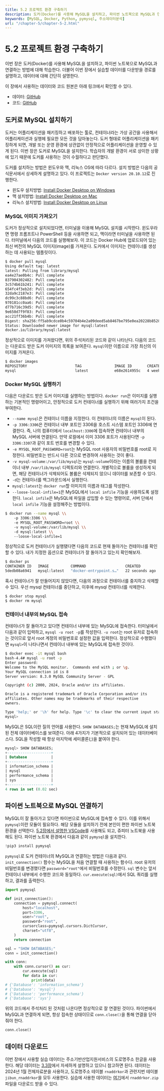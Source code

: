 ```yaml
---
title: 5.2 프로젝트 환경 구축하기
description: 도커(Docker)를 사용해 MySQL을 설치하고, 파이썬 노트북으로 MySQL과 연결하는 방법에 대해 학습한다.
keywords: [MySQL, Docker, Python, pymysql, 주소데이터분석]
url: "/chapter-5/chapter-5-2.html"
---
```


# 5.2 프로젝트 환경 구축하기

이번 장은 도커(Docker)를 사용해 MySQL을 설치하고, 파이썬 노트북으로 MySQL과 연결하는 방법에 대해 학습한다. 더불어 이번 장에서 실습할 데이터를 다운받을 경로를 설명하고, 데이터에 대해 간단히 설명한다.

이 장에서 사용하는 데이터와 코드 원본은 아래 링크에서 확인할 수 있다.

- 데이터: [GitHub](https://github.com/hike-lab/address-data-guide/tree/main/chapter-5/data)
- 코드: [GitHub](https://github.com/hike-lab/address-data-guide/blob/main/chapter-5/5_%ED%8C%8C%EC%9D%B4%EC%8D%AC%EA%B3%BC_MySQL%EB%A1%9C_%EA%B5%AC%EC%B6%95%ED%95%98%EB%8A%94_%EC%A3%BC%EC%86%8C_%EB%8D%B0%EC%9D%B4%ED%84%B0%EB%B2%A0%EC%9D%B4%EC%8A%A4.ipynb)

## 도커로 MySQL 설치하기

도커는 어플리케이션을 패키징하고 배포하는 툴로, 컨테이너라는 가상 공간을 사용해서 어플리케이션과 실행헤 필요한 모든 것을 담아놓는다. 도커 형태로 어플리케이션을 패키징하게 되면, 개발 또는 운영 환경에 상관없이 안정적으로 어플리케이션을 운영할 수 있게 된다. 이번 장은 도커로 MySQL을 설치한다. 학습자의 개발 환경이 서로 상이한 상황에 있기 때문에 도커를 사용하는 것이 수월하다고 판단했다.

도커를 설치하는 방법은 윈도우와 맥, 리눅스 OS에 따라 다르다. 설치 방법은 다음의 공식문서에서 상세하게 설명하고 있다. 이 프로젝트는 `Docker version 20.10.12`로 진행한다.

- 윈도우 설치방법: [Install Docker Desktop on Windows](https://docs.docker.com/desktop/install/windows-install/)
- 맥 설치방법: [Install Docker Desktop on Mac](https://docs.docker.com/desktop/install/mac-install/)
- 리눅스 설치방법: [Install Docker Desktop on Linux](https://docs.docker.com/desktop/install/linux-install/)

### MySQL 이미지 가져오기

도커가 정상적으로 설치되었다면, 터미널을 이용해 MySQL 설치를 시작한다. 윈도우라면 명령 프롬프트나 PowerShell 등을 사용하면 되고, 맥이라면 터미널을 사용하면 된다. 터미널에서 다음의 코드를 실행해보자. 이 코드는 Docker Hub에 업로드되어 있는 최신 버전의 MySQL 이미지(image)를 가져온다. 도커에서 이미지는 컨테이너를 생성하는 데 사용되는 템플릿이다.

```bash
$ docker pull mysql
Using default tag: latest
latest: Pulling from library/mysql
ea4e27ae0b4c: Pull complete
837904302482: Pull complete
3c574b61b241: Pull complete
654fc4f3eb2d: Pull complete
32da9c2187e3: Pull complete
dc99c3c88bd6: Pull complete
970181cc0aa6: Pull complete
d77b716c39d5: Pull complete
9e650d7f9f83: Pull complete
acc21ff36b4b: Pull complete
Digest: sha256:ff5ab9cdce0b4c59704b4e2a09deed5ab8467be795e0ea20228b8528f53fcf82
Status: Downloaded newer image for mysql:latest
docker.io/library/mysql:latest
```

정상적으로 이미지를 가져왔다면, 위의 주석처리된 코드와 같이 나타난다. 다음의 코드는 다운로드 받은 도커 이미지의 목록을 보여준다. `mysql`이란 이름으로 가장 최신의 이미지를 가져온다.

```bash
$ docker images
REPOSITORY                      TAG               IMAGE ID       CREATED         SIZE
mysql                           latest            e68e2614955c   4 weeks ago     638MB
```

### Docker MySQL 실행하기

다음은 다운로드 받은 도커 이미지를 실행하는 방법이다. `docker run`은 이미지를 실행하는 기본적인 명령어이고, 안정적으로 도커 컨테이너를 실행하기 위해 여러가지 조건을 부여한다.

- `--name mysql`은 컨테이너 이름을 지정한다. 이 컨테이너의 이름은 `mysql`이 된다.
- `-p 3306:3306`은 컨테이너 내부 포트인 3306을 호스트 시스템 포트인 3306에 연결한다. 즉, 나의 컴퓨터에서 `localhost:3306`에 접속하면 컨테이너 내부의 MySQL 서버에 연결된다. 만약 로컬에서 이미 3306 포트가 사용된다면 `-p 3306:3307`과 같이 포트 번호를 변경할 수 있다.
- `-e MYSQL_ROOT_PASSWORD=root`는 MySQL root 사용자의 비밀번호를 root로 지정한다. 비밀번호는 반드시 다른 것으로 변경하여 사용하는 것이 좋다.
- `-v mysql-volume:/var/lib/mysql`는 `mysql-volume`이라는 이름의 볼륨을 컨테이너 내부 `/var/lib/mysql` 디렉토리와 연결한다. 개별적으로 볼륨을 생성하게 되면, 해당 컨테이너가 삭제되어도 볼륨은 삭제되지 않으니 데이터를 보존할 수 있다.
- `-d`는 컨테이너를 백그라운드에서 실행한다.
- `mysql:latest`는 `docker run`할 이미지의 이름과 태그를 작성한다.
- `--loose-local-infile=1`은 MySQL에서 `local infile` 기능을 사용하도록 설정한다. `local infile`은 MySQL에 파일을 삽입할 수 있는 명령어로, 서버 단에서 `local infile` 기능을 설정해주는 방법이다.

```bash
$ docker run --name mysql \\
    -p 3306:3306 \\
    -e MYSQL_ROOT_PASSWORD=root \\
    -v mysql-volume:/var/lib/mysql \\
    -d mysql:latest \\
    --loose-local-infile=1
```

정상적으로 도커 컨테이너가 실행됐다면 다음의 코드로 현재 돌아가는 컨테이너를 확인할 수 있다. 내가 지정한 옵션으로 컨테이너가 잘 돌아가고 있는지 확인해보자.

```bash
$ docker ps
CONTAINER ID   IMAGE          COMMAND                  CREATED          STATUS          PORTS                               NAMES
5dedb08a6941   mysql:latest   "docker-entrypoint.s…"   22 seconds ago   Up 22 seconds   0.0.0.0:3306->3306/tcp, 33060/tcp   mysql
```

혹시 컨테이너가 잘 만들어지지 않았다면, 다음의 과정으로 컨테이너를 중지하고 삭제할 수 있다. 우선 mysql 컨테이너를 중단하고, 이후에 mysql 컨테이너를 삭제한다.

```bash
$ docker stop mysql
$ docker rm mysql
```

### 컨테이너 내부의 MySQL 접속

컨테이너가 잘 돌아가고 있다면 컨테이너 내부에 있는 MySQL에 접속한다. 터미널에서 다음과 같이 입력하고, `mysql -u root -p`를 작성한다. `-u root`는 root 유저로 접속하는 것이므로 앞서 root 계정의 비밀번호로 설정한 값을 입력한다. 정상적으로 수행했다면 `mysql>`이 나타나면서 컨테이너 내부에 있는 MySQL에 접속한 것이다.

```bash
$ docker exec -it mysql bash
bash-4.4# mysql -u root -p
Enter password:
Welcome to the MySQL monitor.  Commands end with ; or \g.
Your MySQL connection id is 8
Server version: 8.3.0 MySQL Community Server - GPL

Copyright (c) 2000, 2024, Oracle and/or its affiliates.

Oracle is a registered trademark of Oracle Corporation and/or its
affiliates. Other names may be trademarks of their respective
owners.

Type 'help;' or '\h' for help. Type '\c' to clear the current input statement.\
mysql>
```

MySQL은 SQL이란 질의 언어를 사용한다. `SHOW DATABASES;`는 현재 MySQL에 설치된 전체 데이터베이스를 보여준다. 아래 4가지가 기본적으로 설치되어 있는 데이터베이스다. SQL을 작성할 때 항상 마지막에 세미콜론(;)을 붙여야 한다.

```sql
mysql> SHOW DATABASES;
+--------------------+
| Database           |
+--------------------+
| information_schema |
| mysql              |
| performance_schema |
| sys                |
+--------------------+
4 rows in set (0.02 sec)
```

## 파이썬 노트북으로 MySQL 연결하기

MySQL이 잘 돌아가고 있다면 파이썬으로 MySQL에 접속할 수 있다. 이를 위해서 `pymysql`이란 모듈이 필요하다. 해당 모듈을 설치하기 전에 본인이 편한 파이썬 노트북 환경을 선택한다. [5.2장에서 설명한 VSCode](/contents/chapter-5/chapter-5-2.md)를 사용해도 되고, 쥬피터 노트북을 사용해도 된다. 파이썬 노트북 환경에서 다음과 같이 `pymysql`을 설치한다.

```py
!pip3 install pymysql
```

`pymysql`로 도커 컨테이너의 MySQL과 연결하는 방법은 다음과 같다. `init_connection()` 함수는 MySQL을 처음 연결할 때 사용하는 함수다. root 유저의 비밀번호를 변경했다면 `password="root"`에서 비밀번호를 수정한다. `sql` 변수는 앞서 컨테이너 내부에서 수행한 코드와 동일하다. `cur.execute(sql)`에서 SQL 쿼리를 실행하고, 결과를 출력한다.

```py
import pymysql

def init_connection():
    connection = pymysql.connect(
        host="localhost",
        port=3306,
        user="root",
        password="root",
        cursorclass=pymysql.cursors.DictCursor,
        charset="utf8",
    )
    return connection

sql = "SHOW DATABASES;"
conn = init_connection()

with conn:
    with conn.cursor() as cur:
        cur.execute(sql)
        for data in cur:
            print(data)
# {'Database': 'information_schema'}
# {'Database': 'mysql'}
# {'Database': 'performance_schema'}
# {'Database': 'sys'}
```

위의 코드에서 주석처리 된 것처럼 나온다면 정상적으로 잘 연결된 것이다. 파이썬에서 MySQL과 연결하게 되면, 항상 접속한 상태이므로 `conn.close()`을 통해 연결을 닫아줘야 한다.

```py
conn.close()
```

## 데이터 다운로드

이번 장에서 사용할 실습 데이터는 주소기반산업지원서비스의 도로명주소 한글을 사용한다. 해당 데이터는 [3.3장](/contents/chapter-3/chapter-3-3.md)에서 자세하게 설명하고 있으니 참고하면 된다. 데이터는 2024년 1월 전체자료분을 사용하고, 도로명주소 테이블 `rnaddrkor`과 관련지번 테이블 `jibun_rnaddrkor`을 모두 사용한다. 실습에 사용한 데이터는 [여기](https://github.com/hike-lab/address-data-guide/tree/main/chapter-5/data)에서 `rnaddrkor.zip` 파일을 다운로드 받을 수 있다.
